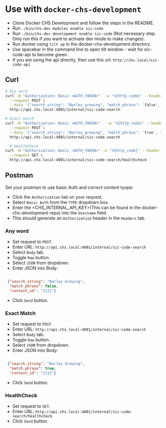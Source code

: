 # Use with `docker-chs-development`

- Clone Docker CHS Development and follow the steps in the README.
- Run `./bin/chs-dev modules enable sic-code`
- Run `./bin/chs-dev development enable sic-code` (Not necessary step. Only run this if you want to activate dev mode to make changes).
- Run docker using `tilt up` in the docker-chs-development directory.
- Use spacebar in the command line to open tilt window - wait for sic-code-api to become green.
- If you are using the api directly, then use this url: `http://chs.local/sic-code-api`


## Curl

``` bash
# Any word
curl -H "Authorization: Basic <AUTH_TOKEN>"  -w '%{http_code}' --header "Content-Type: application/json" \
  --request POST \
  --data '{"search_string": "Barley growing", "match_phrase": 'false', "context_id": "sic-code-web-155982514859810330"}' \
  http://api.chs.local:4001/internal/sic-code-search

# Exact match
curl -H "Authorization: Basic <AUTH_TOKEN>"   -w '%{http_code}' --header "Content-Type: application/json" \
  --request POST \
  --data '{"search_string": "Barley growing", "match_phrase": 'true', "context_id": "sic-code-web-155982514859810330"}' \
  http://api.chs.local:4001/internal/sic-code-search

  # HealthCheck
curl -H "Authorization: Basic <AUTH_TOKEN>" -w '%{http_code}' --header "Content-Type: application/json" \
  --request GET \
  http://api.chs.local:4001/internal/sic-code-search/healthcheck
```

## Postman

Set your postman to use basic Auth and correct content tyope:

- Click the `Authorization` tab on your request.
- Select `Basic Auth` from the `TYPE` dropdown box.
- Enter the <CHS_INTERNAL_API_KEY>(This can be found in the docker-chs-development repo) into the `Username` field.
- This should generate an `Authorization` header in the `Headers` tab.

### Any word

- Set request to `POST`.
- Enter URL: `http://api.chs.local:4001/internal/sic-code-search`
- Select `Body` tab.
- Toggle `Raw` button.
- Select `JSON` from dropdown.
- Enter JSON into Body:

```json

 {"search_string": "Barley Growing", 
  "match_phrase": false,
  "context_id": "1111"}

```

- Click `Send` button.

### Exact Match

- Set request to `POST`.
- Enter URL: `http://api.chs.local:4001/internal/sic-code-search`
- Select `Body` tab.
- Toggle `Raw` button.
- Select `JSON` from dropdown.
- Enter JSON into Body:

```json

 {"search_string": "Barley Growing", 
  "match_phrase": true,
  "context_id": "1111"}

```

- Click `Send` button.

### HealthCheck

- Set request to `GET`.
- Enter URL: `http://api.chs.local:4001/internal/sic-code-search/healthcheck`
- Click `Send` button.
